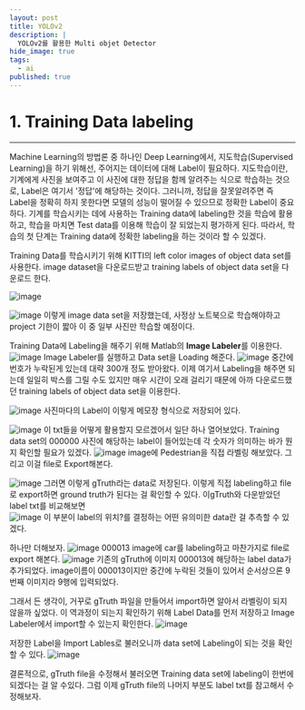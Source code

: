 ```yaml
---
layout: post
title: YOLOv2
description: |
  YOLOv2를 활용한 Multi objet Detector
hide_image: true
tags:
  - ai
published: true
---
```



# 1. Training Data labeling
* * *
Machine Learning의 방법론 중 하나인 Deep Learning에서, 지도학습(Supervised Learning)을 하기 위해선, 주어지는 데이터에 대해 Label이 
필요하다. 지도학습이란, 기계에게 사진을 보여주고 이 사진에 대한 정답을 함께 알려주는 식으로 학습하는 것으로,
Label은 여기서 '정답'에 해당하는 것이다. 그러니까, 정답을 잘못알려주면 즉 Label을 정확히 하지 못한다면 모델의 성능이 떨어질 수 
있으므로 정확한 Label이 중요하다. 기계를 학습시키는 데에 사용하는 Training data에 labeling한 것을 학습에 활용하고, 
학습을 마치면 Test data를 이용해 학습이 잘 되었는지 평가하게 된다. 따라서, 학습의 첫 단계는 Training data에 정확한 labeling을 
하는 것이라 할 수 있겠다.   
   
Training Data를 학습시키기 위해 KITTI의 left color images of object data set를 사용한다. image dataset을 다운로드받고
training labels of object data set을 다운로드 한다.

![image](https://user-images.githubusercontent.com/69246778/129994047-e0e7fda3-5777-4803-b022-f9808f6ae6ef.png)
   
![image](https://user-images.githubusercontent.com/69246778/129994099-0f54164e-7886-42ba-9696-d7462e5bb8df.png)
이렇게 image data set을 저장했는데, 사정상 노트북으로 학습해야하고 project 기한이 짧아 이 중 일부 사진만 학습할 예정이다.
   
Training Data에 Labeling을 해주기 위해 Matlab의 **Image Labeler**를 이용한다.
![image](https://user-images.githubusercontent.com/69246778/129994850-842a8e26-8856-44de-9d29-14fd8018d7e2.png)
Image Labeler를 실행하고 Data set을 Loading 해준다.
![image](https://user-images.githubusercontent.com/69246778/129996008-f59cd6d3-7c86-4d64-a93c-69767e1fbe6d.png)
중간에 번호가 누락된게 있는데 대략 300개 정도 받아왔다. 이제 여기서 Labeling을 해주면 되는데 일일히 박스를 그릴 수도 있지만
매우 시간이 오래 걸리기 때문에 아까 다운로드했던 training labels of object data set을 이용한다.
   
![image](https://user-images.githubusercontent.com/69246778/129996148-ec7dfdeb-3469-414a-afc9-c55692beacb0.png)
사진마다의 Label이 이렇게 메모장 형식으로 저장되어 있다. 
   
![image](https://user-images.githubusercontent.com/69246778/129997808-0de27663-baa3-4932-868d-65ce83451d7c.png)
이 txt들을 어떻게 활용할지 모르겠어서 일단 하나 열어보았다. Training data set의 000000 사진에 해당하는 label이 들어있는데 각 숫자가
의미하는 바가 뭔지 확인할 필요가 있겠다.
![image](https://user-images.githubusercontent.com/69246778/129997985-4c8ae3c7-c195-4214-9007-af427a049cf0.png)
image에 Pedestrian을 직접 라벨링 해보았다. 그리고 이걸 file로 Export해본다.
   
![image](https://user-images.githubusercontent.com/69246778/129998531-350bb31e-fd28-4a35-8d29-b056cfd1cd5b.png)
그러면 이렇게 gTruth라는 data로 저장된다. 이렇게 직접 labeling하고 file로 export하면 ground truth가 된다는 걸 확인할 수 있다.
이gTruth와 다운받았던 label txt를 비교해보면   
![image](https://user-images.githubusercontent.com/69246778/129998757-c490957a-5c53-410e-b1f8-832ee210b463.png)
이 부분이 label의 위치?를 결정하는 어떤 유의미한 data란 걸 추측할 수 있겠다.   
   
하나만 더해보자.
![image](https://user-images.githubusercontent.com/69246778/129998907-88e9301a-1116-40c2-9130-75b59e30c144.png)
000013 image에 car를 labeling하고 마찬가지로 file로 export 해본다.
![image](https://user-images.githubusercontent.com/69246778/129999083-07a57bfe-2d2f-44ca-9340-10f6d170c7b9.png)
기존의 gTruth에 이미지 000013에 해당하는 label data가 추가되었다. image이름이 000013이지만 중간에 누락된 것들이 있어서 
순서상으론 9번째 이미지라 9행에 입력되었다.

그래서 든 생각이, 거꾸로 gTruth 파일을 만들어서 import하면 알아서 라벨링이 되지 않을까 싶었다. 이 역과정이 되는지 확인하기 위해 
Label Data를 먼저 저장하고 Image Labeler에서 import할 수 있는지 확인한다.
![image](https://user-images.githubusercontent.com/69246778/129999829-2be6df8e-564e-463b-9bd5-16dcf238d4d7.png)
   
저장한 Label을 Import Lables로 불러오니까 data set에 Labeling이 되는 것을 확인할 수 있다.
![image](https://user-images.githubusercontent.com/69246778/130000007-f29886f7-240c-4755-bc57-994e42be5212.png)
   
결론적으로, gTruth file을 수정해서 불러오면 Training data set에 labeling이 한번에 되겠다는 걸 알 수있다.
그럼 이제 gTruth file의 나머지 부분도 label txt를 참고해서 수정해보자.
   
